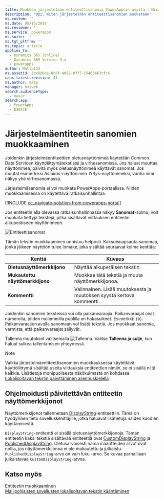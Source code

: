```yaml
---
title: Muokkaa järjestelmän entiteettisanomia PowerAppsin avulla | MicrosoftDocs
description: 'Opi, miten järjestelmän entiteettisanomien muokataan'
ms.custom: ''
ms.date: 05/15/2018
ms.reviewer: ''
ms.service: powerapps
ms.suite: ''
ms.tgt_pltfrm: ''
ms.topic: article
applies_to:
  - Dynamics 365 (online)
  - Dynamics 365 Version 9.x
  - powerapps
author: Mattp123
ms.assetid: 3ccbd8de-8d6f-4058-87f7-15463667cfc6
caps.latest.revision: 41
ms.author: matp
manager: kvivek
search.audienceType:
  - maker
search.app:
  - PowerApps
  - D365CE
---
```

# <a name="edit-system-entity-messages"></a>Järjestelmäentiteetin sanomien muokkaaminen

Joidenkin järjestelmäentiteettien oletusnäyttönimeä käytetään Common Data Servicen käyttöliittymätekstissä ja virhesanomissa. Jos haluat muuttaa näyttönimeä, päivitä myös oletusnäyttönimeä käyttävät sanomat. Jos muutat esimerkiksi *Asiakas*-näyttönimen *Yritys*-näyttönimeksi, vanha nimi näkyy yhä virhesanomassa.  

Järjestelmäsanomia ei voi muokata PowerApps-portaalissa. Niiden muokkaamisessa on käytettävä ratkaisunhallintaa.

[!INCLUDE [cc_navigate-solution-from-powerapps-portal](../../includes/cc_navigate-solution-from-powerapps-portal.md)]

Jos entiteetin alla olevassa ratkaisunhallinnassa näkyy **Sanomat**-solmu, voit muokata tiettyjä tekstejä, jotka sisältävät viittauksen entiteetin alkuperäiseen näyttönimeen. 

![Entiteettisanomat](../model-driven-apps/media/entity-messages.png)

Tämän tekstin muokkaaminen onnistuu helposti. Kaksoisnapsauta sanomaa, jonka jälkeen näyttöön tulee lomake, joka sisältää seuraavat kolme kenttää:  
  
|Kenttä|Kuvaus|  
|-----------|-----------------|  
|**Oletusnäyttömerkkijono**|Näyttää alkuperäisen tekstin.|  
|**Mukautettu näyttömerkkijono**|Muokkaa tätä tekstiä ja muuta näyttömerkkijonoa.|  
|**Kommentti**|Valinnainen. Lisää muutoksesta ja muutoksen syystä kertova kommentti.|  
  
Joidenkin sanomien teksteissä voi olla paikanvaraajia. Paikanvaraajat ovat numeroita, joiden molemmilla puolilla on hakasulkeet. Esimerkki: `{0}`. Paikanvaraajien avulla sanomaan voi lisätä tekstiä. Jos muokkaat sanomia, varmista, että paikanvaraajat säilyvät. 

Tallenna muutokset valitsemalla ![Tallenna](media/save-entity-icon-solution-explorer.png). Valitse **Tallenna ja sulje**, kun haluat sulkea tallentamisen yhteydessä.

> [!NOTE]
> Vaikka järjestelmäentiteettisanomien muokkauksessa käytettävä käyttöliittymä sisältää useita viittauksia entiteettien nimiin, se ei sisällä niitä kaikkia. Lisätietoja monipuolisesta näkökulmasta on kohdassa [Lokalisoitavan tekstin päivittäminen asennuskielellä](../model-driven-apps/translate-localizable-text.md#updating-localizable-text-in-the-base-language)

## <a name="programmatically-update-entity-display-strings"></a>Ohjelmoidusti päivitettävän entiteetin näyttömerkkijonot

Näyttömerkkijonot tallennetaan [DisplayString](../../developer/common-data-service/reference/entities/displaystring.md)-entiteettiin. Tämä on hyödyllinen tieto sovelluskehittäjille, jotka haluavat lisätietoja näiden koodien käyttämisestä. 

`DisplayString`-entiteetti ei sisällä oletusnäyttömerkkijonoja. Tämän entiteetin kaksi tekstiä sisältävää entiteettiä ovat [CustomDisplayString](../../developer/common-data-service/reference/entities/displaystring.md#BKMK_CustomDisplayString) ja [PublishedDisplayString](../../developer/common-data-service/reference/entities/displaystring.md#BKMK_PublishedDisplayString). Oletusarvoisesti nämä määritteiden arvot ovat nollia, jos näyttömerkkijonoa ei ole mukautettu ja julkaistu. `PublishedDisplayString`-arvo on vain luku -arvo. Se kuvaa parhaillaan julkaistavaa `CustomDisplayString`-arvoa.
 
## <a name="see-also"></a>Katso myös
[Entiteetin muokkaaminen](edit-entities.md)<br />
[Mallipohjaisten sovellusten lokalisoitavan tekstin kääntäminen](../model-driven-apps/translate-localizable-text.md)
